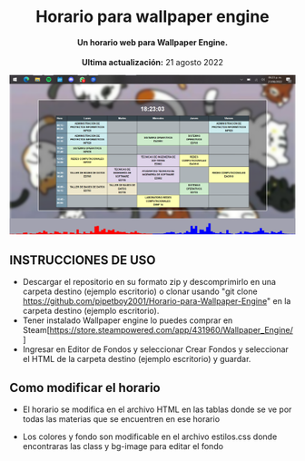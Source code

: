 <center>
    <h1 align="center">Horario para wallpaper engine</h1>
    <h4 align="center">Un horario web para Wallpaper Engine.</h4>
    <p align="center">
        <strong>Ultima actualización:</strong> 21 agosto 2022<br>
    </p>
</center>

![Preview wallpaper](/assets/img/Preview.png)

## INSTRUCCIONES DE USO
- Descargar el repositorio en su formato zip y descomprimirlo en una carpeta destino (ejemplo escritorio) o clonar usando "git clone https://github.com/pipetboy2001/Horario-para-Wallpaper-Engine" en la carpeta destino (ejemplo escritorio).
- Tener instalado Wallpaper engine lo puedes comprar en Steam[https://store.steampowered.com/app/431960/Wallpaper_Engine/]
- Ingresar en Editor de Fondos y seleccionar Crear Fondos y seleccionar el HTML de la carpeta destino (ejemplo escritorio) y guardar.

## Como modificar el horario
- El horario se modifica en el archivo HTML en las tablas donde se ve por todas las materias que se encuentren en ese horario

- Los colores y fondo son modificable en el archivo estilos.css donde encontraras las class y bg-image para editar el fondo